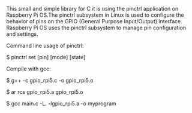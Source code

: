 This small and simple library for C it is using the pinctrl application on Raspberry Pi OS.The pinctrl subsystem in Linux is used to configure the behavior of pins on the GPIO (General Purpose Input/Output) interface. 
Raspberry Pi OS uses the pinctrl subsystem to manage pin configuration and settings.

Command line usage of pinctrl: 

$ pinctrl set [pin] [mode] [state]

Compile with gcc:

$ g++ -c gpio_rpi5.c -o gpio_rpi5.o

$ ar rcs gpio_rpi5.a gpio_rpi5.o

$ gcc main.c -L. -lgpio_rpi5.a -o myprogram

